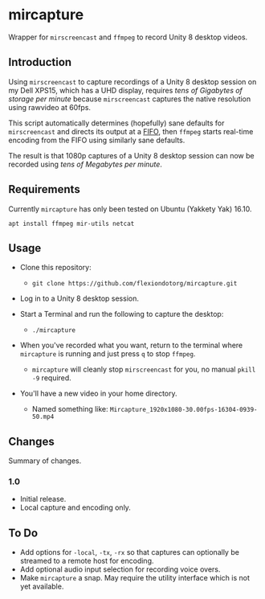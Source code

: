 # mircapture

Wrapper for `mirscreencast` and `ffmpeg` to record Unity 8 desktop videos.

## Introduction

Using `mirscreencast` to capture recordings of a Unity 8 desktop session
on my Dell XPS15, which has a UHD display, requires *tens of Gigabytes of
storage per minute* because `mirscreencast` captures the native resolution
using rawvideo at 60fps.

This script automatically determines (hopefully) sane defaults for
`mirscreencast` and directs its output at a
[FIFO](https://en.wikipedia.org/wiki/FIFO_(computing_and_electronics)),
then `ffmpeg` starts real-time encoding from the FIFO using similarly
sane defaults.

The result is that 1080p captures of a Unity 8 desktop session can now
be recorded using *tens of Megabytes per minute*.

## Requirements

Currently `mircapture` has only been tested on Ubuntu (Yakkety Yak) 16.10.

    apt install ffmpeg mir-utils netcat

## Usage

  * Clone this repository:
    * `git clone https://github.com/flexiondotorg/mircapture.git`

  * Log in to a Unity 8 desktop session.

  * Start a Terminal and run the following to capture the desktop:
    * `./mircapture`

  * When you've recorded what you want, return to the terminal where `mircapture` is running and just press `q` to stop `ffmpeg`.
    * `mircapture` will cleanly stop `mirscreencast` for you, no manual `pkill -9` required.
    
  * You'll have a new video in your home directory.
    * Named something like: `Mircapture_1920x1080-30.00fps-16304-0939-50.mp4`

## Changes

Summary of changes.

### 1.0 

  * Initial release.
  * Local capture and encoding only.

## To Do

  * Add options for `-local`, `-tx`, `-rx` so that captures can optionally be streamed to a remote host for encoding.
  * Add optional audio input selection for recording voice overs.
  * Make `mircapture` a snap. May require the utility interface which is not yet available.
